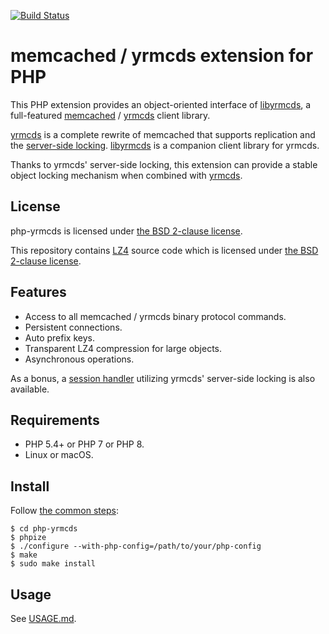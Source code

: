 [![Build Status](https://travis-ci.org/cybozu/php-yrmcds.svg?branch=master)](https://travis-ci.org/cybozu/php-yrmcds)

memcached / yrmcds extension for PHP
====================================

This PHP extension provides an object-oriented interface of [libyrmcds][],
a full-featured [memcached][] / [yrmcds][] client library.

[yrmcds][] is a complete rewrite of memcached that supports replication
and the [server-side locking][locking]. [libyrmcds][] is a companion
client library for yrmcds.

Thanks to yrmcds' server-side locking, this extension can provide a
stable object locking mechanism when combined with [yrmcds][].

License
--------
php-yrmcds is licensed under [the BSD 2-clause license][bsd2].

This repository contains [LZ4][] source code which is licensed under [the BSD 2-clause license][bsd2].

Features
--------

* Access to all memcached / yrmcds binary protocol commands.
* Persistent connections.
* Auto prefix keys.
* Transparent LZ4 compression for large objects.
* Asynchronous operations.

As a bonus, a [session handler](yrmcds_session.php) utilizing yrmcds'
server-side locking is also available.

Requirements
------------

* PHP 5.4+ or PHP 7 or PHP 8.
* Linux or macOS.

Install
-------

Follow [the common steps][phpize]:

    $ cd php-yrmcds
    $ phpize
    $ ./configure --with-php-config=/path/to/your/php-config
    $ make
    $ sudo make install

Usage
-----

See [USAGE.md](USAGE.md).

[libyrmcds]: http://cybozu.github.io/libyrmcds/
[memcached]: http://memcached.org/
[yrmcds]: http://cybozu.github.io/yrmcds/
[locking]: https://github.com/cybozu/yrmcds/blob/master/docs/locking.md
[phpize]: http://www.php.net/manual/en/install.pecl.phpize.php
[bsd2]: http://opensource.org/licenses/BSD-2-Clause
[LZ4]: https://github.com/lz4/lz4
